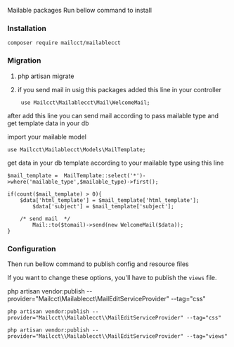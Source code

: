 
Mailable packages Run bellow command to install

### Installation

	composer require mailcct/mailablecct 

### Migration

1. php artisan migrate

2. if you send mail in usig this packages added this line in your controller  

		use Mailcct\Mailablecct\Mail\WelcomeMail;

after add this line you can send mail according to pass mailable type and get template data in your db 

import your mailable model 

	use Mailcct\Mailablecct\Models\MailTemplate;

get data in your db template according to your mailable type using this line 

	$mail_template =  MailTemplate::select('*')->where('mailable_type',$mailable_type)->first();
	
	if(count($mail_template) > 0){
		$data['html_template'] = $mail_template['html_template'];
        	$data['subject'] = $mail_template['subject'];
		
		/* send mail  */
        	Mail::to($tomail)->send(new WelcomeMail($data));
	}
	

### Configuration
    
Then run bellow command to publish config and resource files

If you want to change these options, you'll have to publish the `views` file.


php artisan vendor:publish --provider="Mailcct\\Mailablecct\\MailEditServiceProvider" --tag="css"


	php artisan vendor:publish --provider="Mailcct\\Mailablecct\\MailEditServiceProvider" --tag="css"

	php artisan vendor:publish --provider="Mailcct\\Mailablecct\\MailEditServiceProvider" --tag="views"
